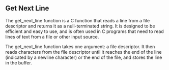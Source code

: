 ## Get Next Line

The get_next_line function is a C function that reads a line from a file descriptor and returns it as a null-terminated string. It is designed to be efficient and easy to use, and is often used in C programs that need to read lines of text from a file or other input source.

The get_next_line function takes one argument: a file descriptor. It then reads characters from the file descriptor until it reaches the end of the line (indicated by a newline character) or the end of the file, and stores the line in the buffer.

